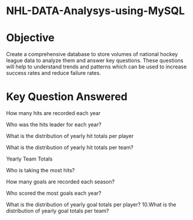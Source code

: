 # NHL-DATA-Analysys-using-MySQL

# Objective

Create a comprehensive database to store volumes of national hockey league data to analyze them and answer key questions. These questions will help to understand trends and patterns which can be used to increase success rates and reduce failure rates.

# Key Question Answered

How many hits are recorded each year

Who was the hits leader for each year?

What is the distribution of yearly hit totals per player

What is the distribution of yearly hit totals per team?

Yearly Team Totals

Who is taking the most hits?

How many goals are recorded each season?

Who scored the most goals each year?

What is the distribution of yearly goal totals per player? 10.What is the distribution of yearly goal totals per team?
